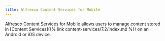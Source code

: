 ```yaml
---
title: Alfresco Content Services for Mobile
---
```


Alfresco Content Services for Mobile allows users to manage content stored in [Content Services]({% link content-services/7.2/index.md %}) on an Android or iOS device.
